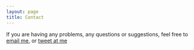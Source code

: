 ```yaml
---
layout: page
title: Contact
---
```


If you are having any problems, any questions or suggestions, feel free to [email me](mailto:ss@kernel.co), or [tweet at me](https://twitter.com/intent/tweet?text=%40sosata)
